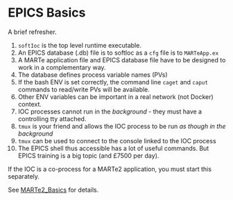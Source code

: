 # EPICS Basics

A brief refresher.

1. `softIoc` is the top level runtime executable.
1. An EPICS database (.db) file is to softIoc as a `cfg` file is to `MARTeApp.ex`
1. A MARTe application file and EPICS database file have to be designed to work in a complementary way.
1. The database defines process variable names (PVs)
1. If the bash ENV is set correctly, the command line `caget` and `caput` commands to read/write PVs will be available.
1. Other ENV variables can be important in a real network (not Docker) context.
1. IOC processes cannot run in the *background* - they must have a controlling tty attached.
1. `tmux` is your friend and allows the IOC process to be run *as though in the background*
1. `tmux` can be used to connect to the console linked to the IOC process
1. The EPICS shell thus accessible has a lot of useful commands.   But EPICS training is a big topic (and £7500 per day).

If the IOC is a co-process for a MARTe2 application, you must start this separately.

See [MARTe2_Basics](MARTe2_Basics.md) for details.
